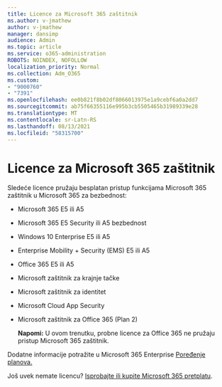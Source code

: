 ```yaml
---
title: Licence za Microsoft 365 zaštitnik
ms.author: v-jmathew
author: v-jmathew
manager: dansimp
audience: Admin
ms.topic: article
ms.service: o365-administration
ROBOTS: NOINDEX, NOFOLLOW
localization_priority: Normal
ms.collection: Adm_O365
ms.custom:
- "9000760"
- "7391"
ms.openlocfilehash: ee0b821f8b02df8066013975e1a9cebf6a0a2dd7
ms.sourcegitcommit: ab75f66355116e995b3cb5505465b31989339e28
ms.translationtype: MT
ms.contentlocale: sr-Latn-RS
ms.lasthandoff: 08/13/2021
ms.locfileid: "58315700"
---
```

# <a name="licenses-for-microsoft-365-defender"></a>Licence za Microsoft 365 zaštitnik

Sledeće licence pružaju besplatan pristup funkcijama Microsoft 365 zaštitnik u Microsoft 365 za bezbednost:

- Microsoft 365 E5 ili A5
- Microsoft 365 E5 Security ili A5 bezbednost
- Windows 10 Enterprise E5 ili A5
- Enterprise Mobility + Security (EMS) E5 ili A5
- Office 365 E5 ili A5
- Microsoft zaštitnik za krajnje tačke
- Microsoft zaštitnik za identitet
- Microsoft Cloud App Security
- Microsoft zaštitnik za Office 365 (Plan 2)

    **Napomi:** U ovom trenutku, probne licence za Office 365 ne pružaju pristup Microsoft 365 zaštitnik.

Dodatne informacije potražite u Microsoft 365 Enterprise [Poređenje planova.](https://go.microsoft.com/fwlink/?linkid=2143458)

Još uvek nemate licencu? [Isprobajte ili kupite Microsoft 365 pretplatu](https://go.microsoft.com/fwlink/?linkid=2143625).
